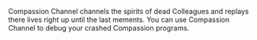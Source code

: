 Compassion Channel channels the spirits of dead Colleagues and replays there
lives right up until the last mements. You can use Compassion Channel to debug
your crashed Compassion programs.
